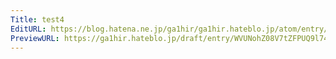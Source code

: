 ```yaml
---
Title: test4
EditURL: https://blog.hatena.ne.jp/ga1hir/ga1hir.hateblo.jp/atom/entry/6802418398312409978
PreviewURL: https://ga1hir.hateblo.jp/draft/entry/WVUNohZ08V7tZFPUQ9l74VtCm50
---
```


